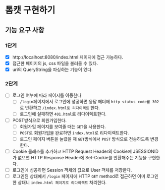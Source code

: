 # 톰캣 구현하기

## 기능 요구 사항

### 1단계

- [x] http://localhost:8080/index.html 페이지에 접근 가능하다.
- [x] 접근한 페이지의 js, css 파일을 불러올 수 있다.
- [x] uri의 QueryString을 파싱하는 기능이 있다.

### 2단계

- [ ] 로그인 여부에 따라 페이지를 이동한다
    - [ ] `/login`페이지에서 로그인에 성공하면 응답 헤더에 `http status code를 302`로 반환하고 `/index.html로 리다이렉트` 한다.
    - [ ] 로그인에 실패하면 `401.html`로 리다이렉트한다.
- [ ] POST방식으로 회원가입한다.
    - [ ] 회원가입 페이지를 보여줄 때는 `GET`을 사용한다.
    - [ ] `POST`로 회원가입을 완료하면 `index.html`로 리다이렉트한다.
    - [ ] 로그인 페이지 버튼을 눌렀을 때 `GET`방식에서 `POST` 방식으로 전송하도록 변경한다.
- [ ] Cookie 클래스를 추가하고 HTTP Request Header의 Cookie에 JSESSIONID가 없으면 HTTP Response Header에 Set-Cookie를 반환해주는 기능을 구현한다.
- [ ] 로그인에 성공하면 Session 객체의 값으로 User 객체를 저장한다.
- [ ] 로그인된 상태에서 `/login` 페이지에 HTTP `GET` method로 접근하면 이미 로그인한 상태니 `index.html 페이지로 리다이렉트` 처리한다.
